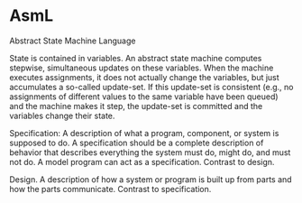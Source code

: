 AsmL
====

Abstract State Machine Language

State is contained in variables. An abstract state machine computes stepwise, simultaneous updates on these variables. When the machine executes assignments, it does not actually change the variables, but just accumulates a so-called update-set. If this update-set is consistent (e.g., no assignments of different values to the same variable have been queued) and the machine makes it step, the update-set is committed and the variables change their state.

Specification: A description of what a program, component, or system is supposed to do. A specification should be a complete description of behavior that describes everything the system must do, might do, and must not do. A model program can act as a specification. Contrast to design. 

Design. A description of how a system or program is built up from parts and how the parts communicate. Contrast to specification.
